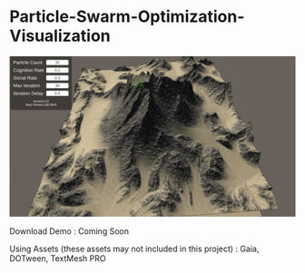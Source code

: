# Particle-Swarm-Optimization-Visualization

![PSO](https://raw.githubusercontent.com/RErwandi/Particle-Swarm-Optimization-Visualization/master/SS%20PSO.jpg)

Download Demo : Coming Soon

Using Assets (these assets may not included in this project) : Gaia, DOTween, TextMesh PRO
